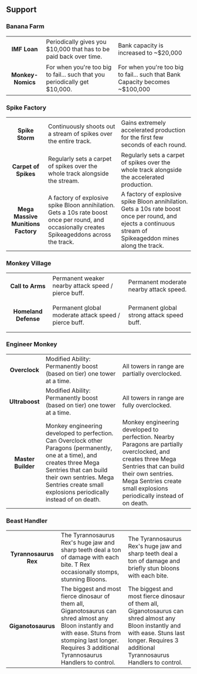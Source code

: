 ## Support


### Banana Farm


<table>
   <tr>
    <td align='center'>
       <h4>IMF Loan</h4>
    </td>
    <td>
       Periodically gives you $10,000 that has to be paid back over time.
    </td>
    <td>
       Bank capacity is increased to ~$20,000
    </td>
</tr><tr>
    <td align='center'>
       <h4>Monkey-Nomics</h4>
    </td>
    <td>
       For when you're too big to fail... such that you periodically get $10,000.
    </td>
    <td>
       For when you're too big to fail... such that Bank Capacity becomes ~$100,000
    </td>
</tr>
</table>

### Spike Factory


<table>
   <tr>
    <td align='center'>
       <h4>Spike Storm</h4>
    </td>
    <td>
       Continuously shoots out a stream of spikes over the entire track.
    </td>
    <td>
       Gains extremely accelerated production for the first few seconds of each round.
    </td>
</tr><tr>
    <td align='center'>
       <h4>Carpet of Spikes</h4>
    </td>
    <td>
       Regularly sets a carpet of spikes over the whole track alongside the stream.
    </td>
    <td>
       Regularly sets a carpet of spikes over the whole track alongside the accelerated production.
    </td>
</tr><tr>
    <td align='center'>
       <h4>Mega Massive Munitions Factory</h4>
    </td>
    <td>
       A factory of explosive spike Bloon annihilation. Gets a 10s rate boost once per round, and occasionally creates Spikeageddons across the track.
    </td>
    <td>
       A factory of explosive spike Bloon annihilation. Gets a 10s rate boost once per round, and ejects a continuous stream of Spikeageddon mines along the track.
    </td>
</tr>
</table>

### Monkey Village


<table>
   <tr>
    <td align='center'>
       <h4>Call to Arms</h4>
    </td>
    <td>
       Permanent weaker nearby attack speed / pierce buff.
    </td>
    <td>
       Permanent moderate nearby attack speed.
    </td>
</tr><tr>
    <td align='center'>
       <h4>Homeland Defense</h4>
    </td>
    <td>
       Permanent global moderate attack speed / pierce buff.
    </td>
    <td>
       Permanent global strong attack speed buff.
    </td>
</tr>
</table>

### Engineer Monkey


<table>
   <tr>
    <td align='center'>
       <h4>Overclock</h4>
    </td>
    <td>
       Modified Ability: Permanently boost (based on tier) one tower at a time.
    </td>
    <td>
       All towers in range are partially overclocked.
    </td>
</tr><tr>
    <td align='center'>
       <h4>Ultraboost</h4>
    </td>
    <td>
       Modified Ability: Permanently boost (based on tier) one tower at a time.
    </td>
    <td>
       All towers in range are fully overclocked.
    </td>
</tr><tr>
    <td align='center'>
       <h4>Master Builder</h4>
    </td>
    <td>
       Monkey engineering developed to perfection. Can Overclock other Paragons (permanently, one at a time), and creates three Mega Sentries that can build their own sentries. Mega Sentries create small explosions periodically instead of on death.
    </td>
    <td>
       Monkey engineering developed to perfection. Nearby Paragons are partially overclocked, and creates three Mega Sentries that can build their own sentries. Mega Sentries create small explosions periodically instead of on death.
    </td>
</tr>
</table>

### Beast Handler


<table>
   <tr>
    <td align='center'>
       <h4>Tyrannosaurus Rex</h4>
    </td>
    <td>
       The Tyrannosaurus Rex's huge jaw and sharp teeth deal a ton of damage with each bite. T Rex occasionally stomps, stunning Bloons.
    </td>
    <td>
       The Tyrannosaurus Rex's huge jaw and sharp teeth deal a ton of damage and briefly stun bloons with each bite.
    </td>
</tr><tr>
    <td align='center'>
       <h4>Giganotosaurus</h4>
    </td>
    <td>
       The biggest and most fierce dinosaur of them all, Giganotosaurus can shred almost any Bloon instantly and with ease. Stuns from stomping last longer. Requires 3 additional Tyrannosaurus Handlers to control.
    </td>
    <td>
       The biggest and most fierce dinosaur of them all, Giganotosaurus can shred almost any Bloon instantly and with ease. Stuns last longer. Requires 3 additional Tyrannosaurus Handlers to control.
    </td>
</tr>
</table>